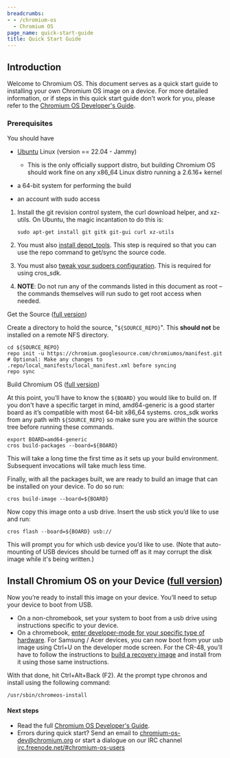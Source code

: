 ```yaml
---
breadcrumbs:
- - /chromium-os
  - Chromium OS
page_name: quick-start-guide
title: Quick Start Guide
---
```


## Introduction

Welcome to Chromium OS. This document serves as a quick start guide to
installing your own Chromium OS image on a device. For more detailed
information, or if steps in this quick start guide don't work for you, please
refer to the [Chromium OS Developer's
Guide](/chromium-os/developer-library/guides/development/developer-guide/).

### Prerequisites

You should have

*   [Ubuntu](http://www.ubuntu.com/) Linux (version == 22.04 - Jammy)
    *   This is the only officially support distro, but building
                Chromium OS should work fine on any x86_64 Linux distro running
                a 2.6.16+ kernel

*   a 64-bit system for performing the build

*   an account with sudo access

1.  Install the git revision control system, the curl download helper, and
            xz-utils. On Ubuntu, the magic incantation to do this is:

    ```none
    sudo apt-get install git gitk git-gui curl xz-utils
    ```

2.  You must also [install
            depot_tools](/developers/how-tos/install-depot-tools). This step is
            required so that you can use the repo command to get/sync the source
            code.
3.  You must also [tweak your sudoers configuration](http://www.chromium.org/chromium-os/tips-and-tricks-for-chromium-os-developers#TOC-Making-sudo-a-little-more-permissive). This is required for using cros_sdk.
4.  **NOTE**: Do not run any of the commands listed in this document as
            root – the commands themselves will run sudo to get root access when
            needed.

Get the Source ([full version](/chromium-os/developer-guide#TOC-Get-the-Source))

Create a directory to hold the source, "`${SOURCE_REPO}`". This **should not**
be installed on a remote NFS directory.

```none
cd ${SOURCE_REPO}
repo init -u https://chromium.googlesource.com/chromiumos/manifest.git
# Optional: Make any changes to .repo/local_manifests/local_manifest.xml before syncing
repo sync
```

Build Chromium OS ([full
version](http://www.chromium.org/chromium-os/developer-guide#TOC-Building-Chromium-OS))

At this point, you’ll have to know the `${BOARD}` you would like to build on. If
you don't have a specific target in mind, amd64-generic is a good starter board
as it’s compatible with most 64-bit x86_64 systems. cros_sdk works from any path
with `${SOURCE_REPO}` so make sure you are within the source tree before running
these commands.

```none
export BOARD=amd64-generic
cros build-packages --board=${BOARD}
```

This will take a long time the first time as it sets up your build environment.
Subsequent invocations will take much less time.

Finally, with all the packages built, we are ready to build an image that can be
installed on your device. To do so run:

```none
cros build-image --board=${BOARD}
```

Now copy this image onto a usb drive. Insert the usb stick you’d like to use and
run:

```none
cros flash --board=${BOARD} usb://
```

This will prompt you for which usb device you’d like to use. (Note that
auto-mounting of USB devices should be turned off as it may corrupt the disk
image while it's being written.)

## Install Chromium OS on your Device ([full version](http://www.chromium.org/chromium-os/developer-guide#TOC-Installing-Chromium-OS-on-your-Device))

Now you’re ready to install this image on your device. You’ll need to setup your
device to boot from USB.

*   On a non-chromebook, set your system to boot from a usb drive using
            instructions specific to your device.
*   On a chromebook, [enter developer-mode for your specific type of
            hardware](/chromium-os/developer-information-for-chrome-os-devices).
            For Samsung / Acer devices, you can now boot from your usb image
            using Ctrl+U on the developer mode screen. For the CR-48, you’ll
            have to follow the instructions to [build a recovery
            image](/chromium-os/developer-information-for-chrome-os-devices/cr-48-chrome-notebook-developer-information)
            and install from it using those same instructions.

With that done, hit Ctrl+Alt+Back (F2). At the prompt type chronos and install
using the following command:

```none
/usr/sbin/chromeos-install
```

#### Next steps

*   Read the full [Chromium OS Developer's
            Guide](/chromium-os/developer-guide).
*   Errors during quick start? Send an email to
            [chromium-os-dev@chromium.org](mailto:chromium-os-dev@chromium.org)
            or start a dialogue on our IRC channel
            [irc.freenode.net/#chromium-os-users](http://irc.freenode.net/#chromium-os-users)
